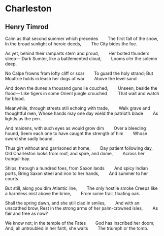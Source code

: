 # Charleston
## Henry Timrod
Calm as that second summer which precedes
       The first fall of the snow,
In the broad sunlight of heroic deeds,
       The City bides the foe.

As yet, behind their ramparts stern and proud,
       Her bolted thunders sleep—
Dark Sumter, like a battlemented cloud,
       Looms o’er the solemn deep.

No Calpe frowns from lofty cliff or scar
       To guard the holy strand;
But Moultrie holds in leash her dogs of war
       Above the level sand.

And down the dunes a thousand guns lie couched,
       Unseen, beside the flood—
Like tigers in some Orient jungle crouched
        That wait and watch for blood.

Meanwhile, through streets still echoing with trade,
       Walk grave and thoughtful men,
Whose hands may one day wield the patriot’s blade
       As lightly as the pen.

And maidens, with such eyes as would grow dim
       Over a bleeding hound,
Seem each one to have caught the strength of him
       Whose sword she sadly bound.

Thus girt without and garrisoned at home,
       Day patient following day,
Old Charleston looks from roof, and spire, and dome,
       Across her tranquil bay.

Ships, through a hundred foes, from Saxon lands
       And spicy Indian ports,
Bring Saxon steel and iron to her hands,
       And summer to her courts.

But still, along you dim Atlantic line,
       The only hostile smoke
Creeps like a harmless mist above the brine,
       From some frail, floating oak.

Shall the spring dawn, and she still clad in smiles,
       And with an unscathed brow,
Rest in the strong arms of her palm-crowned isles,
       As fair and free as now?

We know not; in the temple of the Fates
       God has inscribed her doom;
And, all untroubled in her faith, she waits
       The triumph or the tomb.